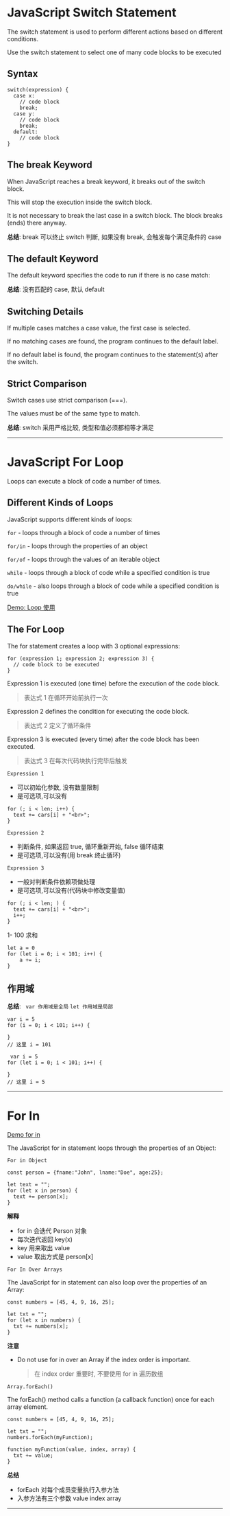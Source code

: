 # JavaScript Switch Statement

The switch statement is used to perform different actions based on different conditions.

Use the switch statement to select one of many code blocks to be executed

## Syntax 

```
switch(expression) {
  case x:
    // code block
    break;
  case y:
    // code block
    break;
  default:
    // code block
}
```

## The break Keyword

When JavaScript reaches a break keyword, it breaks out of the switch block.

This will stop the execution inside the switch block.

It is not necessary to break the last case in a switch block. The block breaks (ends) there anyway.

**总结**: break 可以终止 switch 判断, 如果没有 break, 会触发每个满足条件的 case


## The default Keyword

The default keyword specifies the code to run if there is no case match:

**总结**: 没有匹配的 case, 默认 default 

## Switching Details

If multiple cases matches a case value, the first case is selected.

If no matching cases are found, the program continues to the default label.

If no default label is found, the program continues to the statement(s) after the switch.

## Strict Comparison

Switch cases use strict comparison (===).

The values must be of the same type to match.

**总结**: switch 采用严格比较, 类型和值必须都相等才满足


---

# JavaScript For Loop

Loops can execute a block of code a number of times.

## Different Kinds of Loops

JavaScript supports different kinds of loops:

`for` - loops through a block of code a number of times

`for/in` - loops through the properties of an object

`for/of` - loops through the values of an iterable object

`while` - loops through a block of code while a specified condition is true

`do/while` - also loops through a block of code while a specified condition is true

[Demo: Loop 使用](demo/js_loop.html)

## The For Loop

The for statement creates a loop with 3 optional expressions:

```
for (expression 1; expression 2; expression 3) {
  // code block to be executed
}
```

Expression 1 is executed (one time) before the execution of the code block.
> 表达式 1 在循环开始前执行一次

Expression 2 defines the condition for executing the code block.
> 表达式 2 定义了循环条件

Expression 3 is executed (every time) after the code block has been executed.
> 表达式 3 在每次代码块执行完毕后触发


`Expression 1`

- 可以初始化参数, 没有数量限制
- 是可选项,可以没有

```
for (; i < len; i++) {
  text += cars[i] + "<br>";
}
```

`Expression 2`

- 判断条件, 如果返回 true, 循环重新开始, false 循环结束
- 是可选项,可以没有(用 break 终止循环)

`Expression 3`

- 一般对判断条件依赖项做处理
- 是可选项,可以没有(代码块中修改变量值)

```
for (; i < len; ) {
  text += cars[i] + "<br>";
  i++;
}
```

1- 100 求和

```
let a = 0
for (let i = 0; i < 101; i++) {
    a += i;
}
```

## 作用域
 
**总结**: ` var 作用域是全局`  `let 作用域是局部`

```
var i = 5
for (i = 0; i < 101; i++) {
    
}
// 这里 i = 101
```

```
 var i = 5
for (let i = 0; i < 101; i++) {
    
}
// 这里 i = 5
```

---

# For In

[Demo for in](demo/js_loop.html)

The JavaScript for in statement loops through the properties of an Object:

`For in Object`
```
const person = {fname:"John", lname:"Doe", age:25};

let text = "";
for (let x in person) {
  text += person[x];
}
```

**解释**

- for in 会迭代 Person 对象
- 每次迭代返回 key(x)
- key 用来取出 value
- value 取出方式是 person[x]

`For In Over Arrays`

The JavaScript for in statement can also loop over the properties of an Array:

```
const numbers = [45, 4, 9, 16, 25];

let txt = "";
for (let x in numbers) {
  txt += numbers[x];
}
```

**注意**
- Do not use for in over an Array if the index order is important.
  > 在 index order 重要时, 不要使用 for in 遍历数组

`Array.forEach()`

The forEach() method calls a function (a callback function) once for each array element.

```
const numbers = [45, 4, 9, 16, 25];

let txt = "";
numbers.forEach(myFunction);

function myFunction(value, index, array) {
  txt += value;
}
```

**总结**

- forEach 对每个成员变量执行入参方法
- 入参方法有三个参数 value index array

---


